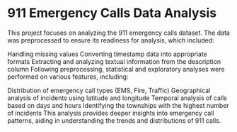 # 911 Emergency Calls Data Analysis
This project focuses on analyzing the 911 emergency calls dataset. The data was preprocessed to ensure its readiness for analysis, which included:

Handling missing values
Converting timestamp data into appropriate formats
Extracting and analyzing textual information from the description column
Following preprocessing, statistical and exploratory analyses were performed on various features, including:

Distribution of emergency call types (EMS, Fire, Traffic)
Geographical analysis of incidents using latitude and longitude
Temporal analysis of calls based on days and hours
Identifying the townships with the highest number of incidents
This analysis provides deeper insights into emergency call patterns, aiding in understanding the trends and distributions of 911 calls.
